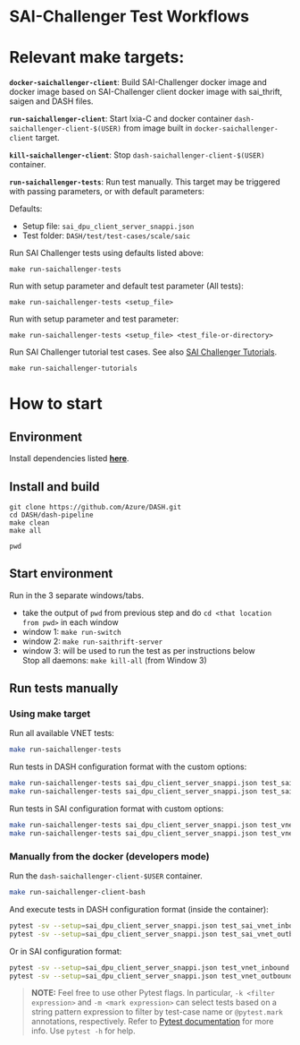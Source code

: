 # SAI-Challenger Test Workflows
# Relevant make targets:
**`docker-saichallenger-client`**: Build SAI-Challenger docker image and docker image based on SAI-Challenger client docker image with sai_thrift, saigen and DASH files.

**`run-saichallenger-client`**: Start Ixia-C and docker container `dash-saichallenger-client-$(USER)` from image built in `docker-saichallenger-client` target.

**`kill-saichallenger-client`**: Stop `dash-saichallenger-client-$(USER)` container.

**`run-saichallenger-tests`**: Run test manually. This target may be triggered with passing parameters, or with default parameters:

Defaults:
* Setup file: `sai_dpu_client_server_snappi.json`
* Test folder: `DASH/test/test-cases/scale/saic`

Run SAI Challenger tests using defaults listed above:
```
make run-saichallenger-tests
```

Run with setup parameter and default test parameter (All tests):
```
make run-saichallenger-tests <setup_file>
```

Run with setup parameter and test parameter:
```
make run-saichallenger-tests <setup_file> <test_file-or-directory>
```
Run SAI Challenger tutorial test cases. See also [SAI Challenger Tutorials](../test-cases/scale/saic/tutorial/README.md).
```
make run-saichallenger-tutorials
```

# How to start

## Environment
Install dependencies listed [**here**](../../dash-pipeline/README.md#prerequisites).

## Install and build
```
git clone https://github.com/Azure/DASH.git
cd DASH/dash-pipeline
make clean
make all

pwd
```

## Start environment
Run in the 3 separate windows/tabs.
- take the output of `pwd` from previous step and do `cd <that location from pwd>` in each window
- window 1: `make run-switch`
- window 2: `make run-saithrift-server`
- window 3: will be used to run the test as per instructions below<br>
Stop all daemons: `make kill-all` (from Window 3)

## Run tests manually

### Using make target
Run all available VNET tests:
```sh
make run-saichallenger-tests
```

Run tests in DASH configuration format with the custom options:
```sh
make run-saichallenger-tests sai_dpu_client_server_snappi.json test_sai_vnet_inbound.py
make run-saichallenger-tests sai_dpu_client_server_snappi.json test_sai_vnet_outbound.py
```

Run tests in SAI configuration format with custom options:
```sh
make run-saichallenger-tests sai_dpu_client_server_snappi.json test_vnet_inbound.py
make run-saichallenger-tests sai_dpu_client_server_snappi.json test_vnet_outbound.py
```

### Manually from the docker (developers mode)
Run the `dash-saichallenger-client-$USER` container.
```sh
make run-saichallenger-client-bash
```

And execute tests in DASH configuration format (inside the container):
```sh
pytest -sv --setup=sai_dpu_client_server_snappi.json test_sai_vnet_inbound.py
pytest -sv --setup=sai_dpu_client_server_snappi.json test_sai_vnet_outbound.py
```

Or in SAI configuration format:
```sh
pytest -sv --setup=sai_dpu_client_server_snappi.json test_vnet_inbound.py
pytest -sv --setup=sai_dpu_client_server_snappi.json test_vnet_outbound.py
```
>**NOTE:** Feel free to use other Pytest flags. In particular, `-k <filter expression>` and `-m <mark expression>` can select tests based on a string pattern expression to filter by test-case name or `@pytest.mark` annotations, respectively. Refer to [Pytest documentation](https://docs.pytest.org/en/7.2.x/contents.html) for more info. Use `pytest -h` for help.